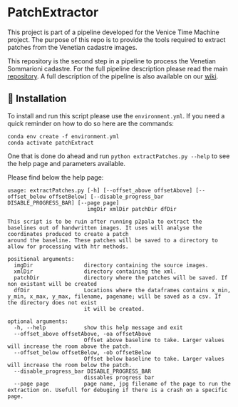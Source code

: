 # PatchExtractor
This project is part of a pipeline developed for the Venice Time Machine project.
The purpose of this repo is to provide the tools required to extract patches from the Venetian cadastre images.

This repository is the second step in a pipeline to process the Venetian Sommarioni cadastre. 
For the full pipeline description please read the main [repository](https://github.com/Jmion/VeniceTimeMachineSommarioniHTR.git).
A full description of the pipeline is also available on our [wiki](http://fdh.epfl.ch/index.php/Deciphering_Venetian_handwriting).

## 🚀 Installation 

To install and run this script please use the ```environment.yml```.
If you need a quick reminder on how to do so here are the commands:
```
conda env create -f environment.yml
conda activate patchExtract
```

One that is done do ahead and run ```python extractPatches.py --help``` to see the help page and parameters available.

Please find below the help page:

```
usage: extractPatches.py [-h] [--offset_above offsetAbove] [--offset_below offsetBelow] [--disable_progress_bar DISABLE_PROGRESS_BAR] [--page page]
                         imgDir xmlDir patchDir dfDir

This script is to be ruin after running p2pala to extract the baselines out of handwritten images. It uses will analyse the coordinates produced to create a patch
around the baseline. These patches will be saved to a directory to allow for processing with htr methods.

positional arguments:
  imgDir                directory containing the source images.
  xmlDir                directory containing the xml.
  patchDir              directory where the patches will be saved. If non existant will be created
  dfDir                 Locations where the dataframes contains x_min, y_min, x_max, y_max, filename, pagename; will be saved as a csv. If the directory does not exist
                        it will be created.

optional arguments:
  -h, --help            show this help message and exit
  --offset_above offsetAbove, -oa offsetAbove
                        Offset above baseline to take. Larger values will increase the room above the patch.
  --offset_below offsetBelow, -ob offsetBelow
                        Offset below baseline to take. Larger values will increase the room below the patch.
  --disable_progress_bar DISABLE_PROGRESS_BAR
                        dissables progress bar
  --page page           page name, jpg filename of the page to run the extraction on. Usefull for debuging if there is a crash on a specific page.

```
